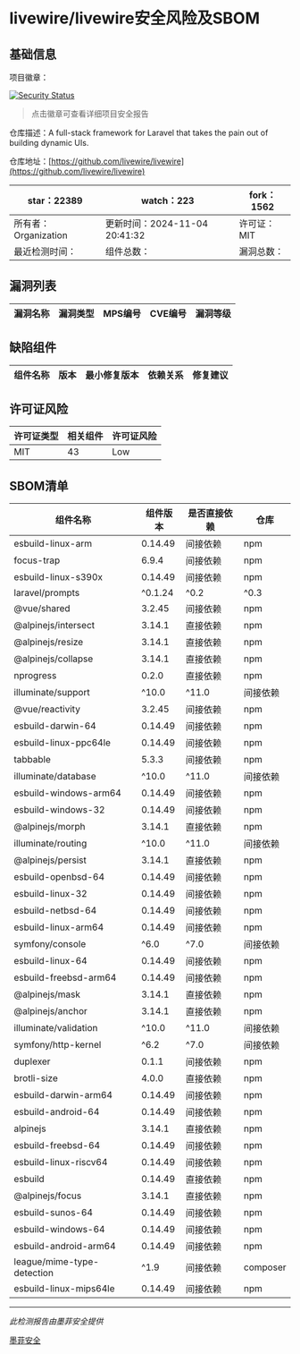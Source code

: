 # livewire/livewire安全风险及SBOM

## 基础信息

项目徽章：

[![Security Status](https://www.murphysec.com/platform3/v31/badge/1854596443682934784.svg)](https://www.murphysec.com/console/report/1692967165772980224/1854596443682934784)

> 点击徽章可查看详细项目安全报告

仓库描述：A full-stack framework for Laravel that takes the pain out of building dynamic UIs.

仓库地址：[https://github.com/livewire/livewire](https://github.com/livewire/livewire)

| star：22389 | watch：223 | fork：1562 |
| ----------- | -------------- | ------------ |
| 所有者：Organization | 更新时间：2024-11-04 20:41:32 | 许可证：MIT |
| 最近检测时间： | 组件总数： | 漏洞总数： |




## 漏洞列表

| 漏洞名称 | 漏洞类型 | MPS编号 | CVE编号 | 漏洞等级 |
| ------- | ------ | ------- | ------ | ----- |





## 缺陷组件

| 组件名称 | 版本 | 最小修复版本 | 依赖关系 | 修复建议 |
| -------- | ---- | ------------ | -------- | -------- |





## 许可证风险

| 许可证类型 | 相关组件 | 许可证风险 |
| ---------- | -------- | ---------- |
|MIT|43|Low|




## SBOM清单

| 组件名称 | 组件版本 | 是否直接依赖 | 仓库 |
| -------- | -------- | ------------ | ---- |
|esbuild-linux-arm|0.14.49|间接依赖|npm|
|focus-trap|6.9.4|间接依赖|npm|
|esbuild-linux-s390x|0.14.49|间接依赖|npm|
|laravel/prompts|^0.1.24|^0.2|^0.3|间接依赖|composer|
|@vue/shared|3.2.45|间接依赖|npm|
|@alpinejs/intersect|3.14.1|直接依赖|npm|
|@alpinejs/resize|3.14.1|直接依赖|npm|
|@alpinejs/collapse|3.14.1|直接依赖|npm|
|nprogress|0.2.0|直接依赖|npm|
|illuminate/support|^10.0|^11.0|间接依赖|composer|
|@vue/reactivity|3.2.45|间接依赖|npm|
|esbuild-darwin-64|0.14.49|间接依赖|npm|
|esbuild-linux-ppc64le|0.14.49|间接依赖|npm|
|tabbable|5.3.3|间接依赖|npm|
|illuminate/database|^10.0|^11.0|间接依赖|composer|
|esbuild-windows-arm64|0.14.49|间接依赖|npm|
|esbuild-windows-32|0.14.49|间接依赖|npm|
|@alpinejs/morph|3.14.1|直接依赖|npm|
|illuminate/routing|^10.0|^11.0|间接依赖|composer|
|@alpinejs/persist|3.14.1|直接依赖|npm|
|esbuild-openbsd-64|0.14.49|间接依赖|npm|
|esbuild-linux-32|0.14.49|间接依赖|npm|
|esbuild-netbsd-64|0.14.49|间接依赖|npm|
|esbuild-linux-arm64|0.14.49|间接依赖|npm|
|symfony/console|^6.0|^7.0|间接依赖|composer|
|esbuild-linux-64|0.14.49|间接依赖|npm|
|esbuild-freebsd-arm64|0.14.49|间接依赖|npm|
|@alpinejs/mask|3.14.1|直接依赖|npm|
|@alpinejs/anchor|3.14.1|直接依赖|npm|
|illuminate/validation|^10.0|^11.0|间接依赖|composer|
|symfony/http-kernel|^6.2|^7.0|间接依赖|composer|
|duplexer|0.1.1|间接依赖|npm|
|brotli-size|4.0.0|直接依赖|npm|
|esbuild-darwin-arm64|0.14.49|间接依赖|npm|
|esbuild-android-64|0.14.49|间接依赖|npm|
|alpinejs|3.14.1|直接依赖|npm|
|esbuild-freebsd-64|0.14.49|间接依赖|npm|
|esbuild-linux-riscv64|0.14.49|间接依赖|npm|
|esbuild|0.14.49|直接依赖|npm|
|@alpinejs/focus|3.14.1|直接依赖|npm|
|esbuild-sunos-64|0.14.49|间接依赖|npm|
|esbuild-windows-64|0.14.49|间接依赖|npm|
|esbuild-android-arm64|0.14.49|间接依赖|npm|
|league/mime-type-detection|^1.9|间接依赖|composer|
|esbuild-linux-mips64le|0.14.49|间接依赖|npm|


------

*此检测报告由墨菲安全提供*

[墨菲安全](www.murphysec.com)